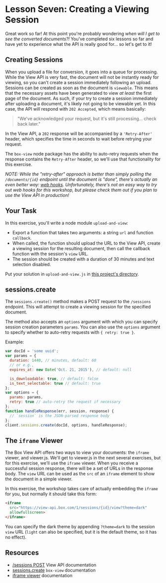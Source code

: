 # Lesson Seven: Creating a Viewing Session

Great work so far! At this point you're probably wondering _when will I get to see the converted documents?!_ You've completed six lessons so far and have yet to experience what the API is really good for... so let's get to it!

## Creating Sessions

When you upload a file for conversion, it goes into a queue for processing. While the View API is very fast, the document will not be instantly ready for viewing, so you can't create a session immediately following an upload. Sessions can be created as soon as the document is `viewable`. This means that the necessary assets have been generated to view *at least* the first page of the document. As such, if your try to create a session immediately after uploading a document, it's likely not going to be viewable yet. In this case, the API will respond with `202 Accepted`, which means basically:

> "We've acknowledged your request, but it's still processing... check back later."

In the View API, a `202` response will be accompanied by a `'Retry-After'` header, which specifies the time in seconds to wait before retrying your request.

The `box-view` node package has the ability to auto-retry requests when the response contains the `Retry-After` header, so we'll use that functionality for this exercise.

*NOTE: While the "retry-after" approach is better than simply polling the `/documents/{id}` endpoint until the document is "done", there's actually an even better way: [web hooks](https://developers.box.com/view-webhooks/). Unfortunately, there's not an easy way to try out web hooks for this workshop, but please check them out if you plan to use the View API in production!*

## Your Task

In this exercise, you'll write a node module `upload-and-view`:
- Export a function that takes two arguments: a string `url` and function `callback`.
- When called, the function should upload the URL to the View API, create a viewing session for the resulting document, then call the callback function with the session's `view` URL.
- The session should be created with a duration of 30 minutes and text selection disabled.

Put your solution in `upload-and-view.js` in [this project's directory](/open/07-sessions).


## sessions.create

The `sessions.create()` method makes a POST request to the `/sessions` endpoint. This will attempt to create a viewing session for the specified document.

The method also accepts an `options` argument with which you can specify session creation parameters `params`. You can also use the `options` argument to specify whether to auto-retry requests with `{ retry: true }`.

Example:
```js
var docId = 'some uuid';
var params = {
  duration: 1440, // minutes, default: 60
  // or e.g.,
  expires_at: new Date('Oct. 21, 2015'), // default: null

  is_downloadable: true, // default: false
  is_text_selectable: true // default: true
};
var options = {
  params: params,
  retry: true // auto-retry the request if necessary
};
function handleResponse(err, session, response) {
  // `session` is the JSON-parsed response body
};
client.sessions.create(docId, options, handleResponse);
```


## The `iframe` Viewer

The Box View API offers two ways to view your documents: the `iframe` viewer, and viewer.js. We'll get to viewer.js in the next several exercises, but for this exercise, we'll use the `iframe` viewer. When you receive a successful session response, there will be a set of URLs in the response body. The `view` URL can be used as the `src` of an `iframe` element to show the document in a simple viewer.

In this exercise, the workshop takes care of actually embedding the `iframe` for you, but normally it should take this form:

```html
<iframe
  src="https://view-api.box.com/1/sessions/{id}/view?theme=dark"
  allowfullscreen>
</iframe>
```

You can specify the dark theme by appending `?theme=dark` to the session `view` URL (`light` can also be specified, but it is the default theme, so it has no effect).


## Resources

* [/sessions POST](https://developers.box.com/view/#post-sessions) View API documentation
* [sessions.create](https://github.com/lakenen/node-box-view/blob/master/README.md#create) `box-view` documentation
* [iframe viewer](https://developers.box.com/view/#view-a-document) documentation
